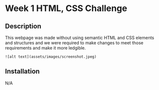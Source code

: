 # Week 1 HTML, CSS Challenge

## Description
This webpage was made without using semantic HTML and CSS elements and structures and we were required to make changes to meet those requirements and make it more ledgible.

    ![alt text](assets/images/screenshot.jpeg)
    

## Installation
N/A
